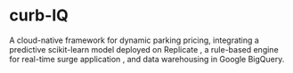 # curb-IQ
A cloud-native framework for dynamic parking pricing, integrating a predictive scikit-learn model deployed on Replicate , a rule-based engine for real-time surge application , and data warehousing in Google BigQuery.
